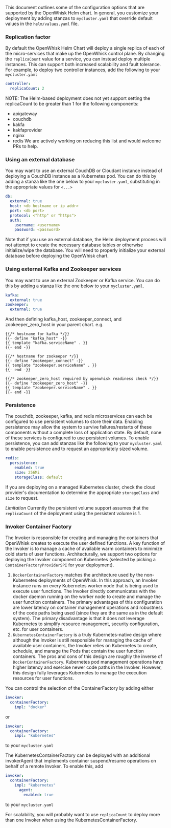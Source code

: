 <!--
#
# Licensed to the Apache Software Foundation (ASF) under one or more
# contributor license agreements.  See the NOTICE file distributed with
# this work for additional information regarding copyright ownership.
# The ASF licenses this file to You under the Apache License, Version 2.0
# (the "License"); you may not use this file except in compliance with
# the License.  You may obtain a copy of the License at
#
#     http://www.apache.org/licenses/LICENSE-2.0
#
# Unless required by applicable law or agreed to in writing, software
# distributed under the License is distributed on an "AS IS" BASIS,
# WITHOUT WARRANTIES OR CONDITIONS OF ANY KIND, either express or implied.
# See the License for the specific language governing permissions and
# limitations under the License.
#
-->

This document outlines some of the configuration options that are
supported by the OpenWhisk Helm chart.  In general, you customize your
deployment by adding stanzas to `mycluster.yaml` that override default
values in the `helm/values.yaml` file.

### Replication factor

By default the OpenWhisk Helm Chart will deploy a single replica of each
of the micro-services that make up the OpenWhisk control plane. By
changing the `replicaCount` value for a service, you can instead deploy
multiple instances.  This can support both increased scalability and
fault tolerance. For example, to deploy two controller instances, add
the following to your `mycluster.yaml`

```yaml
controller:
  replicaCount: 2
```

NOTE: The Helm-based deployment does not yet support setting the replicaCount
to be greater than 1 for the following components:
- apigateway
- couchdb
- kakfa
- kakfaprovider
- nginx
- redis
We are actively working on reducing this list and would welcome PRs to help.

### Using an external database

You may want to use an external CouchDB or Cloudant instance instead
of deploying a CouchDB instance as a Kubernetes pod.  You can do this
by adding a stanza like the one below to your `mycluster.yaml`,
substituting in the appropriate values for `<...>`
```yaml
db:
  external: true
  host: <db hostname or ip addr>
  port: <db port>
  protocol: <"http" or "https">
  auth:
    username: <username>
    password: <password>
```

Note that if you use an external database, the Helm deployment process
will not attempt to create the necessary database tables or otherwise
initialize/wipe the database.  You will need to properly initialize
your external database before deploying the OpenWhisk chart.

### Using external Kafka and Zookeeper services

You may want to use an external Zookeeper or Kafka service.  You can do this
by adding a stanza like the one below to your `mycluster.yaml`.
```yaml
kafka:
  external: true
zookeeper:
  external: true
```

And then defining kafka_host, zookeeper_connect, and zookeeper_zero_host in your parent chart. e.g.
```
{{/* hostname for kafka */}}
{{- define "kafka_host" -}}
{{ template "kafka.serviceName" . }}
{{- end -}}

{{/* hostname for zookeeper */}}
{{- define "zookeeper_connect" -}}
{{ template "zookeeper.serviceName" . }}
{{- end -}}

{{/* zookeeper_zero_host required by openwhisk readiness check */}}
{{- define "zookeeper_zero_host" -}}
{{ template "zookeeper.serviceName" . }}
{{- end -}}
```

### Persistence

The couchdb, zookeeper, kafka, and redis microservices can each be
configured to use persistent volumes to store their data. Enabling
persistence may allow the system to survive failures/restarts of these
components without a complete loss of application state. By default,
none of these services is configured to use persistent volumes.  To
enable persistence, you can add stanzas like the following to your
`mycluster.yaml` to enable persistence and to request an appropriately
sized volume.

```yaml
redis:
  persistence:
    enabled: true
    size: 256Mi
    storageClass: default
```
If you are deploying on a managed Kubernetes cluster, check the cloud
provider's documentation to determine the appropriate `storageClass`
and `size` to request.

*Limitation* Currently the persistent volume support assumes that the
`replicaCount` of the deployment using the persistent volume is 1.

### Invoker Container Factory

The Invoker is responsible for creating and managing the containers
that OpenWhisk creates to execute the user defined functions.  A key
function of the Invoker is to manage a cache of available warm
containers to minimize cold starts of user functions.
Architecturally, we support two options for deploying the Invoker
component on Kubernetes (selected by picking a
`ContainerFactoryProviderSPI` for your deployment).
  1. `DockerContainerFactory` matches the architecture used by the
      non-Kubernetes deployments of OpenWhisk.  In this approach, an
      Invoker instance runs on every Kubernetes worker node that is
      being used to execute user functions.  The Invoker directly
      communicates with the docker daemon running on the worker node
      to create and manage the user function containers.  The primary
      advantages of this configuration are lower latency on container
      management operations and robustness of the code paths being
      used (since they are the same as in the default system).  The
      primary disadvantage is that it does not leverage Kubernetes to
      simplify resource management, security configuration, etc. for
      user containers.
  2. `KubernetesContainerFactory` is a truly Kubernetes-native design
      where although the Invoker is still responsible for managing the
      cache of available user containers, the Invoker relies on Kubernetes to
      create, schedule, and manage the Pods that contain the user function
      containers. The pros and cons of this design are roughly the
      inverse of `DockerContainerFactory`.  Kubernetes pod management
      operations have higher latency and exercise newer code paths in
      the Invoker.  However, this design fully leverages Kubernetes to
      manage the execution resources for user functions.

You can control the selection of the ContainerFactory by adding either
```yaml
invoker:
  containerFactory:
    impl: "docker"
```
or
```yaml
invoker:
  containerFactory:
    impl: "kubernetes"
```
to your `mycluster.yaml`

The KubernetesContainerFactory can be deployed with an additional
invokerAgent that implements container suspend/resume operations on
behalf of a remote Invoker.  To enable this, add
```yaml
invoker:
  containerFactory:
    impl: "kubernetes"
      agent:
        enabled: true
```
to your `mycluster.yaml`

For scalability, you will probably want to use `replicaCount` to
deploy more than one Invoker when using the KubernetesContainerFactory.
